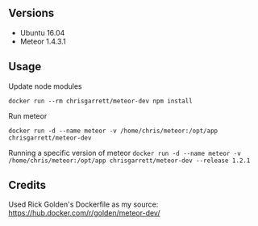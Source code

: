 ## Versions
- Ubuntu 16.04
- Meteor 1.4.3.1

## Usage

Update node modules

`docker run --rm chrisgarrett/meteor-dev npm install`

Run meteor

`docker run -d --name meteor -v /home/chris/meteor:/opt/app chrisgarrett/meteor-dev`

Running a specific version of meteor
`docker run -d --name meteor -v /home/chris/meteor:/opt/app chrisgarrett/meteor-dev --release 1.2.1`

## Credits

Used Rick Golden's Dockerfile as my source: https://hub.docker.com/r/golden/meteor-dev/
